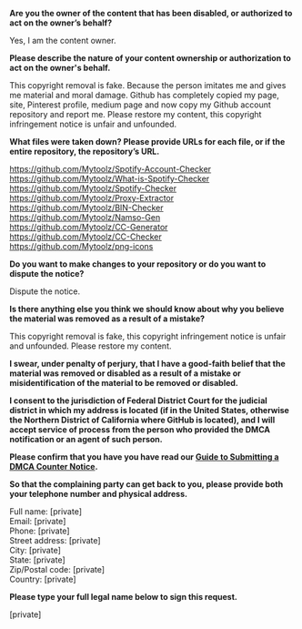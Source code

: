 **Are you the owner of the content that has been disabled, or authorized to act on the owner’s behalf?**

Yes, I am the content owner.

**Please describe the nature of your content ownership or authorization to act on the owner's behalf.**

This copyright removal is fake. Because the person imitates me and gives me material and moral damage. Github has completely copied my page, site, Pinterest profile, medium page and now copy my Github account repository and report me. Please restore my content, this copyright infringement notice is unfair and unfounded.

**What files were taken down? Please provide URLs for each file, or if the entire repository, the repository’s URL.**

https://github.com/Mytoolz/Spotify-Account-Checker  
https://github.com/Mytoolz/What-is-Spotify-Checker  
https://github.com/Mytoolz/Spotify-Checker  
https://github.com/Mytoolz/Proxy-Extractor  
https://github.com/Mytoolz/BIN-Checker  
https://github.com/Mytoolz/Namso-Gen  
https://github.com/Mytoolz/CC-Generator  
https://github.com/Mytoolz/CC-Checker  
https://github.com/Mytoolz/png-icons

**Do you want to make changes to your repository or do you want to dispute the notice?**

Dispute the notice.

**Is there anything else you think we should know about why you believe the material was removed as a result of a mistake?**

This copyright removal is fake, this copyright infringement notice is unfair and unfounded. Please restore my content.

**I swear, under penalty of perjury, that I have a good-faith belief that the material was removed or disabled as a result of a mistake or misidentification of the material to be removed or disabled.**

**I consent to the jurisdiction of Federal District Court for the judicial district in which my address is located (if in the United States, otherwise the Northern District of California where GitHub is located), and I will accept service of process from the person who provided the DMCA notification or an agent of such person.**

**Please confirm that you have you have read our <a href="https://docs.github.com/articles/guide-to-submitting-a-dmca-counter-notice">Guide to Submitting a DMCA Counter Notice</a>.**

**So that the complaining party can get back to you, please provide both your telephone number and physical address.**

Full name: [private]  
Email: [private]  
Phone: [private]  
Street address: [private]  
City: [private]  
State: [private]  
Zip/Postal code: [private]  
Country: [private]

**Please type your full legal name below to sign this request.**

[private]
